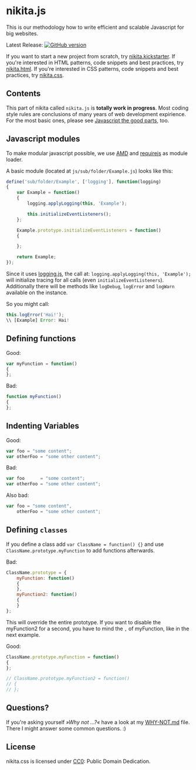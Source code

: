 # nikita.js

This is our methodology how to write efficient and scalable Javascript for big websites.

Latest Release: [![GitHub version](https://badge.fury.io/gh/nikita-kit%2Fnikita-js.png)](https://github.com/nikita-kit/nikita-js/releases)

If you want to start a new project from scratch, try [nikita.kickstarter](https://github.com/nikita-kit/nikita-kickstarter).
If you're interested in HTML patterns, code snippets and best practices, try [nikita.html](https://github.com/nikita-kit/nikita-html).
If you're interested in CSS patterns, code snippets and best practices, try [nikita.css](https://github.com/nikita-kit/nikita-css).

## Contents

This part of nikita called `nikita.js` is **totally work in progress**. Most coding style rules are conclusions of many years
of web development expirience. For the most basic ones, please see [Javascript the good parts](http://www.amazon.com/exec/obidos/ASIN/0596517742), too.

## Javascript modules

To make modular javascript possible, we use [AMD](http://requirejs.org/docs/whyamd.html) and [requirejs](http://requirejs.org/) as module loader.

A basic module (located at `js/sub/folder/Example.js`) looks like this:

``` javascript
define('sub/folder/Example', ['logging'], function(logging)
{
	var Example = function()
	{
		logging.applyLogging(this, 'Example');

		this.initializeEventListeners();
	};

	Example.prototype.initializeEventListeners = function()
	{

	};

	return Example;
});
```

Since it uses [logging.js](https://github.com/DracoBlue/logging-js), the call at: `logging.applyLogging(this, 'Example');`
will initialize tracing for all calls (even `initializeEventListeners`). Additionally there will be methods like `logDebug`,
`logError` and `logWarn` available on the instance.

So you might call:

``` javascript
this.logError('Hai!');
\\ [Example] Error: Hai!
```

## Defining functions

Good:
``` javascript
var myFunction = function()
{
};
```

Bad:
``` javascript
function myFunction()
{
};
```

## Indenting Variables

Good:
``` javascript
var foo = "some content";
var otherFoo = "some other content";
```

Bad:
``` javascript
var foo      = "some content";
var otherFoo = "some other content";
```
Also bad:
``` javascript
var foo = "some content",
    otherFoo = "some other content";
```

## Defining `classes`

If you define a class add `var ClassName = function() {}` and use `ClassName.prototype.myFunction` to add functions
afterwards.

Bad:
``` javascript
ClassName.prototype = {
    myFunction: function()
    {
    },
    myFunction2: function()
    {
    }
};
```

This will override the entire prototype. If you want to disable the myFunction2 for a second, you have to mind the `,` of
myFunction, like in the next example.

Good:
``` javascript
ClassName.prototype.myFunction = function()
{
};

// ClassName.prototype.myFunction2 = function()
// {
// };
```

## Questions?

If you're asking yourself _»Why not …?«_ have a look at my [WHY-NOT.md](https://github.com/nikita-kit/nikita-js/blob/master/WHY-NOT.md) file. There I might answer some common questions. :)

## License

nikita.css is licensed under [CC0](http://creativecommons.org/publicdomain/zero/1.0/): Public Domain Dedication.
